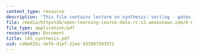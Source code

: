 ```yaml
---
content_type: resource
description: 'This file contains lecture on synthesis: verilog - gates.'
file: /media/https%3A/open-learning-course-data-rc.s3.amazonaws.com/6-884-complex-digital-systems-spring-2005/cd0e615c3efbd1ef22ee9330075035f2_l05_synthesis.pdf
file_type: application/pdf
resourcetype: Document
title: l05_synthesis.pdf
uid: cd0e615c-3efb-d1ef-22ee-9330075035f2
---
```

